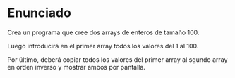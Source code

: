 # Enunciado

Crea un programa que cree dos arrays de enteros de tamaño 100.

Luego introducirá en el primer array todos los valores del 1 al 100.

Por último, deberá copiar todos los valores del primer array al sgundo array en orden inverso y mostrar ambos por pantalla.

